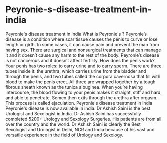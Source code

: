 # Peyronie-s-disease-treatment-in-india
Peyronie's disease treatment in india What is Peyronie's ?    Peyronie’s disease is a condition where scar tissue causes the penis to curve or lose length or girth. In some cases, it can cause pain and prevent the man from having sex. There are surgical and nonsurgical treatments that can manage it and it doesn’t cause any harm to the rest of the body. Peyronie’s disease is not cancerous and it doesn’t affect fertility.  How does the penis work? Your penis has two roles: to carry urine and to carry sperm. There are three tubes inside it: the urethra, which carries urine from the bladder and through the penis, and two tubes called the corpora cavernosa that fill with blood to make the penis erect. All three are wrapped together by a tough fibrous sheath known as the tunica albuginea. When you’re having intercourse, the blood flowing to your penis makes it straight, stiff and hard, and able to penetrate. Semen then exits through the urethra after orgasm. This process is called ejaculation.  Peyronie's disease treatment in india  Peyronie's disease is now available in india. Dr Ashish Saini is the best Urologist and Sexologist in India. Dr Ashish Saini has successfully completed 5200+ Urology and Sexology Surgeries. His patients are from all over the country and the world. Dr Ashish Saini is clearly the Best Sexologist and Urologist in Delhi, NCR and India because of his vast and versatile experience in the field of Urology and Sexology.
